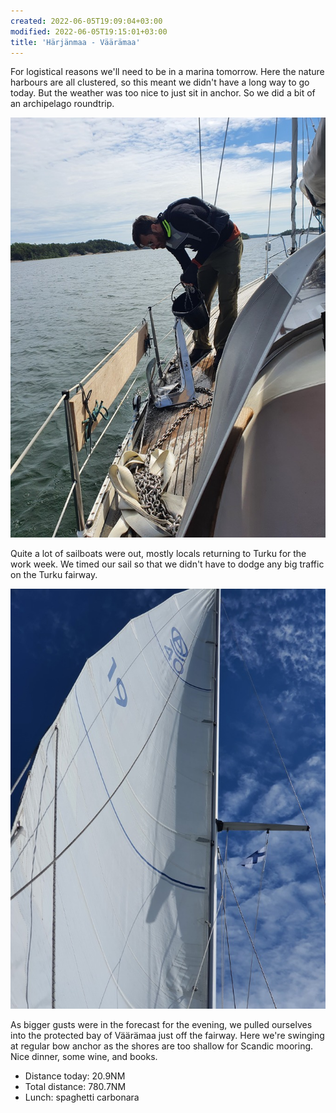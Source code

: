 ```yaml
---
created: 2022-06-05T19:09:04+03:00
modified: 2022-06-05T19:15:01+03:00
title: 'Härjänmaa - Väärämaa'
---
```


For logistical reasons we'll need to be in a marina tomorrow. Here the nature harbours are all clustered, so this meant we didn't have a long way to go today. But the weather was too nice to just sit in anchor. So we did a bit of an archipelago roundtrip.

![Image](../2022/977460aeecf67c1a0240d027b5f1418a.jpg) 

Quite a lot of sailboats were out, mostly locals returning to Turku for the work week. We timed our sail so that we didn't have to dodge any big traffic on the Turku fairway.

![Image](../2022/827d2cfbad30ea52c17e2bd6bf47d8fe.jpg) 

As bigger gusts were in the forecast for the evening, we pulled ourselves into the protected bay of Väärämaa just off the fairway. Here we're swinging at regular bow anchor as the shores are too shallow for Scandic mooring. Nice dinner, some wine, and books.

* Distance today: 20.9NM
* Total distance: 780.7NM
* Lunch: spaghetti carbonara
